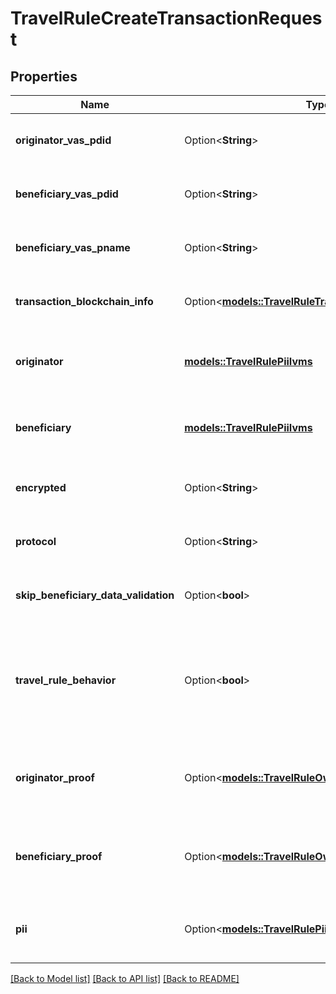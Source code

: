 # TravelRuleCreateTransactionRequest

## Properties

Name | Type | Description | Notes
------------ | ------------- | ------------- | -------------
**originator_vas_pdid** | Option<**String**> | The VASP ID of the transaction originator | [optional]
**beneficiary_vas_pdid** | Option<**String**> | The VASP ID of the transaction beneficiary | [optional]
**beneficiary_vas_pname** | Option<**String**> | The name of the VASP acting as the beneficiary | [optional]
**transaction_blockchain_info** | Option<[**models::TravelRuleTransactionBlockchainInfo**](TravelRuleTransactionBlockchainInfo.md)> | Information about the blockchain transaction | [optional]
**originator** | [**models::TravelRulePiiIvms**](TravelRulePiiIVMS.md) | Information about the originator of the transaction | 
**beneficiary** | [**models::TravelRulePiiIvms**](TravelRulePiiIVMS.md) | Information about the beneficiary of the transaction | 
**encrypted** | Option<**String**> | Encrypted data related to the transaction | [optional]
**protocol** | Option<**String**> | The protocol used to perform the travel rule | [optional]
**skip_beneficiary_data_validation** | Option<**bool**> | Whether to skip validation of beneficiary data | [optional]
**travel_rule_behavior** | Option<**bool**> | Whether to check if the transaction is a TRAVEL_RULE in the beneficiary VASP's jurisdiction | [optional]
**originator_proof** | Option<[**models::TravelRuleOwnershipProof**](TravelRuleOwnershipProof.md)> | Ownership proof related to the originator of the transaction | [optional]
**beneficiary_proof** | Option<[**models::TravelRuleOwnershipProof**](TravelRuleOwnershipProof.md)> | Ownership proof related to the beneficiary of the transaction | [optional]
**pii** | Option<[**models::TravelRulePiiIvms**](TravelRulePiiIVMS.md)> | Personal identifiable information related to the transaction | [optional]

[[Back to Model list]](../README.md#documentation-for-models) [[Back to API list]](../README.md#documentation-for-api-endpoints) [[Back to README]](../README.md)


